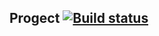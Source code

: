 ## Progect [![Build status](https://ci.appveyor.com/api/projects/status/pi5twmr56y42e1kv?svg=true)](https://ci.appveyor.com/project/KiraKoddy/selemium1)
